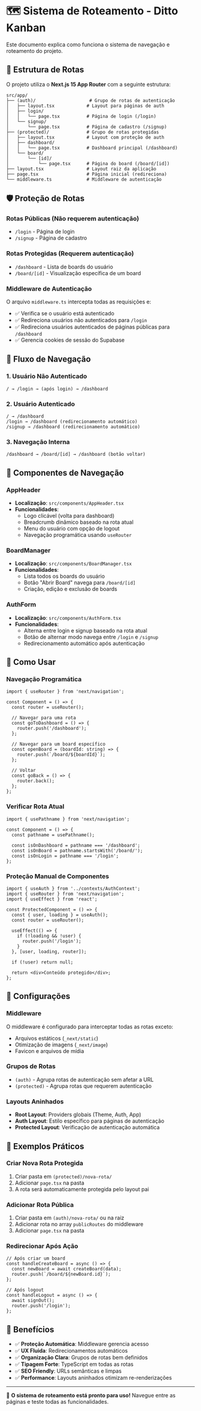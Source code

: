 # 🗺️ Sistema de Roteamento - Ditto Kanban

Este documento explica como funciona o sistema de navegação e roteamento do projeto.

## 📁 Estrutura de Rotas

O projeto utiliza o **Next.js 15 App Router** com a seguinte estrutura:

```
src/app/
├── (auth)/                    # Grupo de rotas de autenticação
│   ├── layout.tsx            # Layout para páginas de auth
│   ├── login/
│   │   └── page.tsx          # Página de login (/login)
│   └── signup/
│       └── page.tsx          # Página de cadastro (/signup)
├── (protected)/              # Grupo de rotas protegidas
│   ├── layout.tsx            # Layout com proteção de auth
│   ├── dashboard/
│   │   └── page.tsx          # Dashboard principal (/dashboard)
│   └── board/
│       └── [id]/
│           └── page.tsx      # Página do board (/board/[id])
├── layout.tsx                # Layout raiz da aplicação
├── page.tsx                  # Página inicial (redireciona)
└── middleware.ts             # Middleware de autenticação
```

## 🛡️ Proteção de Rotas

### Rotas Públicas (Não requerem autenticação)
- `/login` - Página de login
- `/signup` - Página de cadastro

### Rotas Protegidas (Requerem autenticação)
- `/dashboard` - Lista de boards do usuário
- `/board/[id]` - Visualização específica de um board

### Middleware de Autenticação
O arquivo `middleware.ts` intercepta todas as requisições e:
- ✅ Verifica se o usuário está autenticado
- ✅ Redireciona usuários não autenticados para `/login`
- ✅ Redireciona usuários autenticados de páginas públicas para `/dashboard`
- ✅ Gerencia cookies de sessão do Supabase

## 🧭 Fluxo de Navegação

### 1. **Usuário Não Autenticado**
```
/ → /login → (após login) → /dashboard
```

### 2. **Usuário Autenticado**
```
/ → /dashboard
/login → /dashboard (redirecionamento automático)
/signup → /dashboard (redirecionamento automático)
```

### 3. **Navegação Interna**
```
/dashboard → /board/[id] → /dashboard (botão voltar)
```

## 🔄 Componentes de Navegação

### AppHeader
- **Localização**: `src/components/AppHeader.tsx`
- **Funcionalidades**:
  - Logo clicável (volta para dashboard)
  - Breadcrumb dinâmico baseado na rota atual
  - Menu do usuário com opção de logout
  - Navegação programática usando `useRouter`

### BoardManager
- **Localização**: `src/components/BoardManager.tsx`
- **Funcionalidades**:
  - Lista todos os boards do usuário
  - Botão "Abrir Board" navega para `/board/[id]`
  - Criação, edição e exclusão de boards

### AuthForm
- **Localização**: `src/components/AuthForm.tsx`
- **Funcionalidades**:
  - Alterna entre login e signup baseado na rota atual
  - Botão de alternar modo navega entre `/login` e `/signup`
  - Redirecionamento automático após autenticação

## 🚀 Como Usar

### Navegação Programática
```tsx
import { useRouter } from 'next/navigation';

const Component = () => {
  const router = useRouter();
  
  // Navegar para uma rota
  const goToDashboard = () => {
    router.push('/dashboard');
  };
  
  // Navegar para um board específico
  const openBoard = (boardId: string) => {
    router.push(`/board/${boardId}`);
  };
  
  // Voltar
  const goBack = () => {
    router.back();
  };
};
```

### Verificar Rota Atual
```tsx
import { usePathname } from 'next/navigation';

const Component = () => {
  const pathname = usePathname();
  
  const isOnDashboard = pathname === '/dashboard';
  const isOnBoard = pathname.startsWith('/board/');
  const isOnLogin = pathname === '/login';
};
```

### Proteção Manual de Componentes
```tsx
import { useAuth } from '../contexts/AuthContext';
import { useRouter } from 'next/navigation';
import { useEffect } from 'react';

const ProtectedComponent = () => {
  const { user, loading } = useAuth();
  const router = useRouter();
  
  useEffect(() => {
    if (!loading && !user) {
      router.push('/login');
    }
  }, [user, loading, router]);
  
  if (!user) return null;
  
  return <div>Conteúdo protegido</div>;
};
```

## 🔧 Configurações

### Middleware
O middleware é configurado para interceptar todas as rotas exceto:
- Arquivos estáticos (`_next/static`)
- Otimização de imagens (`_next/image`)
- Favicon e arquivos de mídia

### Grupos de Rotas
- `(auth)` - Agrupa rotas de autenticação sem afetar a URL
- `(protected)` - Agrupa rotas que requerem autenticação

### Layouts Aninhados
- **Root Layout**: Providers globais (Theme, Auth, App)
- **Auth Layout**: Estilo específico para páginas de autenticação
- **Protected Layout**: Verificação de autenticação automática

## 📝 Exemplos Práticos

### Criar Nova Rota Protegida
1. Criar pasta em `(protected)/nova-rota/`
2. Adicionar `page.tsx` na pasta
3. A rota será automaticamente protegida pelo layout pai

### Adicionar Rota Pública
1. Criar pasta em `(auth)/nova-rota/` ou na raiz
2. Adicionar rota no array `publicRoutes` do middleware
3. Adicionar `page.tsx` na pasta

### Redirecionar Após Ação
```tsx
// Após criar um board
const handleCreateBoard = async () => {
  const newBoard = await createBoard(data);
  router.push(`/board/${newBoard.id}`);
};

// Após logout
const handleLogout = async () => {
  await signOut();
  router.push('/login');
};
```

## 🎯 Benefícios

- ✅ **Proteção Automática**: Middleware gerencia acesso
- ✅ **UX Fluida**: Redirecionamentos automáticos
- ✅ **Organização Clara**: Grupos de rotas bem definidos
- ✅ **Tipagem Forte**: TypeScript em todas as rotas
- ✅ **SEO Friendly**: URLs semânticas e limpas
- ✅ **Performance**: Layouts aninhados otimizam re-renderizações

---

🚀 **O sistema de roteamento está pronto para uso!** Navegue entre as páginas e teste todas as funcionalidades.
